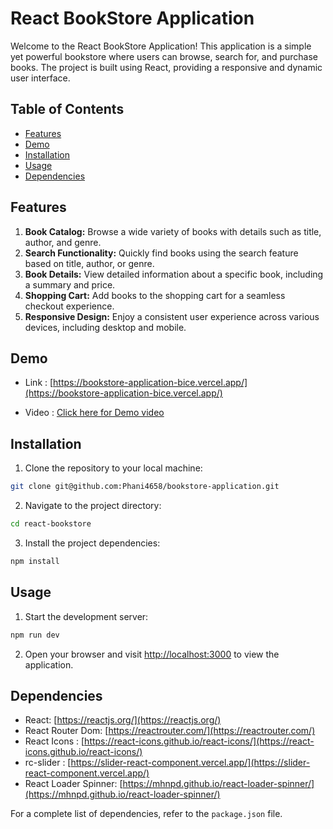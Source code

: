 # React BookStore Application

Welcome to the React BookStore Application! This application is a simple yet powerful bookstore where users can browse, search for, and purchase books. The project is built using React, providing a responsive and dynamic user interface.

## Table of Contents

- [Features](#features)
- [Demo](#demo)
- [Installation](#installation)
- [Usage](#usage)
- [Dependencies](#dependencies)

## Features

1. **Book Catalog:** Browse a wide variety of books with details such as title, author, and genre.
2. **Search Functionality:** Quickly find books using the search feature based on title, author, or genre.
3. **Book Details:** View detailed information about a specific book, including a summary and price.
4. **Shopping Cart:** Add books to the shopping cart for a seamless checkout experience.
5. **Responsive Design:** Enjoy a consistent user experience across various devices, including desktop and mobile.

## Demo

- Link : [https://bookstore-application-bice.vercel.app/](https://bookstore-application-bice.vercel.app/)

- Video : [Click here for Demo video](https://www.loom.com/embed/180d065a96ec4c75b0b044c16e751cb6?sid=6573d1e2-3b3a-4a2f-8ef6-203fc181f8d6)

## Installation

1. Clone the repository to your local machine:

```bash
git clone git@github.com:Phani4658/bookstore-application.git
```

2. Navigate to the project directory:

```bash
cd react-bookstore
```

3. Install the project dependencies:

```bash
npm install
```

## Usage

1. Start the development server:

```bash
npm run dev
```

2. Open your browser and visit [http://localhost:3000](http://localhost:3000) to view the application.

## Dependencies

- React: [https://reactjs.org/](https://reactjs.org/)
- React Router Dom: [https://reactrouter.com/](https://reactrouter.com/)
- React Icons : [https://react-icons.github.io/react-icons/](https://react-icons.github.io/react-icons/)
- rc-slider : [https://slider-react-component.vercel.app/](https://slider-react-component.vercel.app/)
- React Loader Spinner: [https://mhnpd.github.io/react-loader-spinner/](https://mhnpd.github.io/react-loader-spinner/)

For a complete list of dependencies, refer to the `package.json` file.
